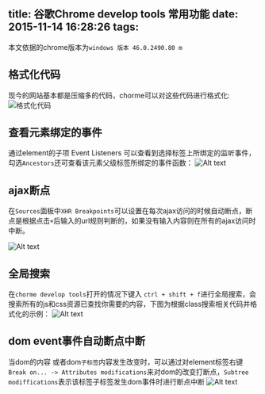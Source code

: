 title: 谷歌Chrome develop tools 常用功能
date: 2015-11-14 16:28:26
tags:
---
本文依据的chrome版本为`windows 版本 46.0.2490.80 m`

## 格式化代码
现今的网站基本都是压缩多的代码，chorme可以对这些代码进行格式化:
![格式化代码](/img/format.gif)

## 查看元素绑定的事件
通过element的子项 Event Listeners 可以查看到选择标签上所绑定的监听事件，勾选`Ancestors`还可查看该元素父级标签所绑定的事件函数：
![Alt text](/img/show_event.gif)

## ajax断点

在`Sources`面板中`XHR Breakpoints`可以设置在每次ajax访问的时候自动断点，断点是根据点击`+`后输入的url规则判断的，如果没有输入内容则在所有的ajax访问时中断。

![Alt text](/img/ajax_event.png)

## 全局搜索
在`chorme develop tools`打开的情况下键入 `ctrl + shift + f`进行全局搜索，会搜索所有的js和css资源已查找你需要的内容，下图为根据class搜索相关代码并格式化的示例：
![Alt text](/img/global_search.gif)

## dom event事件自动断点中断
当dom的内容 或者dom`子标签`内容发生改变时，可以通过对element标签右键 `Break on... -> Attributes modifications`来对dom的改变打断点，`Subtree modiffications`表示该标签子标签发生dom事件时进行断点中断
![Alt text](/img/dom_event.png)




